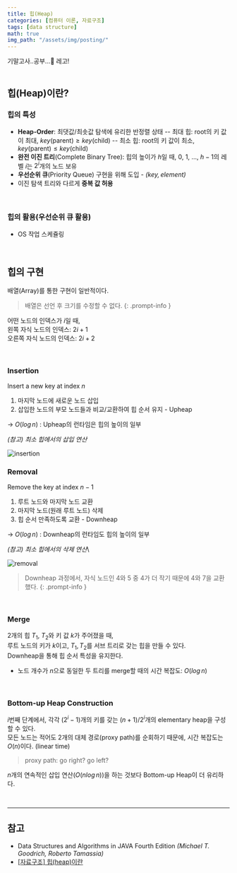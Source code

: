 ```yaml
---
title: 힙(Heap)
categories: [컴퓨터 이론, 자료구조]
tags: [data structure]
math: true
img_path: "/assets/img/posting/"
---
```


기말고사..공부...🫠 레고!\
<br>
## 힙(Heap)이란?
### 힙의 특성
* **Heap-Order**: 최댓값/최솟값 탐색에 유리한 반정렬 상태
-- 최대 힙: root의 키 값이 최대, $key$(parent)${\geq}key$(child)
-- 최소 힙: root의 키 값이 최소, $key$(parent)${\leq}key$(child)
* **완전 이진 트리**(Complete Binary Tree): 힙의 높이가 $h$일 때, 0, 1, ..., $h-1$의 레벨 $i$는 $2^i$개의 노드 보유
* **우선순위 큐**(Priority Queue) 구현을 위해 도입 - *$(key, element)$*
*  이진 탐색 트리와 다르게 **중복 값 허용**

<br>

### 힙의 활용(우선순위 큐 활용)
- OS 작업 스케쥴링

<br>

## 힙의 구현
배열(Array)를 통한 구현이 일반적이다.
> 배열은 선언 후 크기를 수정할 수 없다.
{: .prompt-info }

어떤 노드의 인덱스가 $i$일 때,\
왼쪽 자식 노드의 인덱스: $2i+1$\
오른쪽 자식 노드의 인덱스: $2i+2$

<br>


### Insertion 
Insert a new key at index $n$
1. 마지막 노드에 새로운 노드 삽입
2. 삽입한 노드의 부모 노드들과 비교/교환하여 힙 순서 유지 - Upheap

→ $O(log\,n)$ : Upheap의 런타임은 힙의 높이의 일부
<br>

*(참고) 최소 힙에서의 삽입 연산*

![insertion](2023-06-10-heap_insert.jpeg)
<br>

### Removal
Remove the key at index $n-1$
1. 루트 노드와 마지막 노드 교환
2. 마지막 노드(원래 루트 노드) 삭제
3. 힙 순서 만족하도록 교환 - Downheap

→ $O(log\,n)$ : Downheap의 런타임도 힙의 높이의 일부
<br>

*(참고) 최소 힙에서의 삭제 연산*\

![removal](2023-06-10-heap_removal.jpeg)

> Downheap 과정에서, 자식 노드인 4와 5 중 4가 더 작기 때문에 4와 7을 교환했다.
{: .prompt-info }

<br>

### Merge
2개의 힙 $T_1$, $T_2$와 키 값 $k$가 주어졌을 때,\
루트 노드의 키가 $k$이고, $T_1, T_2$를 서브 트리로 갖는 힙을 만들 수 있다.\
Downheap을 통해 힙 순서 특성을 유지한다.
- 노드 개수가 $n$으로 동일한 두 트리를 merge할 때의 시간 복잡도: $O(log\,n)$

<br>

### Bottom-up Heap Construction
$i$번째 단계에서, 각각 ($2^i-1$)개의 키를 갖는 $(n+1)/2^i$개의 elementary heap을 구성할 수 있다.\
모든 노드는 적어도 2개의 대체 경로(proxy path)를 순회하기 때문에, 시간 복잡도는 $O(n)$이다. (linear time)
> proxy path: go right? go left?

$n$개의 연속적인 삽입 연산($O(nlog\,n)$)을 하는 것보다 Bottom-up Heap이 더 유리하다.

<br>

---
## 참고
* Data Structures and Algorithms in JAVA Fourth Edition *(Michael T. Goodrich, Roberto Tamassia)*
* [[자료구조] 힙(heap)이란](https://gmlwjd9405.github.io/2018/05/10/data-structure-heap.html)
